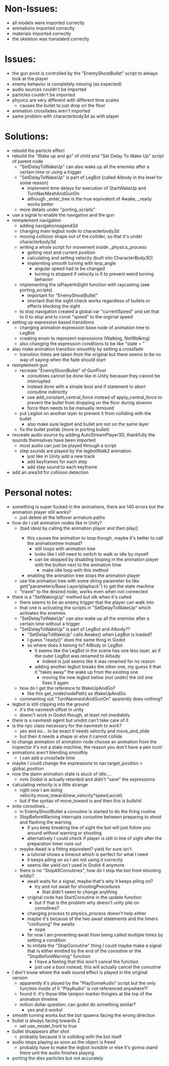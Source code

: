 # Non-Issues:

- all models were imported correctly
- animations imported correctly
- materials imported correctly
- the skeleton was translated correctly

# Issues:

- the gun pivot is controlled by the "EnemyShootBullet" script to always look at the player
- enemy behavior is completely missing (as expected)
- audio sources couldn't be imported
- particles couldn't be imported
- physics are very different with different time scales
    - causes the bullet to just drop on the floor
- animation crossfades aren't imported
- same problem with characterbody3d as with player

# Solutions:

- rebuild the particle effect
- rebuild the "Wake up and go" of child and "Set Delay To Wake Up" script of parent node
    - "SetDelayToWakeUp" can also wake up all the enemies after a certain time or using a trigger
    - "SetDelayToWakeUp" is part of LegBot (called AIbody in the level for some reason) 
        - implement time delays for execution of StartWakeUp and TurnNavMeshAndGunOn
        - although _enter_tree is the true equivalent of Awake, _ready works better
    - more details under "porting_scripts"
- use a signal to enable the navigation and the gun
- reimplement navigation
    - adding navigationsagend3d 
    - changing main legbot node to characterbody3d
    - moving collision shape out of the collider, so that it's under characterbody3d
    - writing a whole script for movement inside _physics_process
        - getting next and current position
        - calculating and setting velocity (built into CharacterBody3D)
        - implemting smooth turning with lerp_angle
            - angular speed had to be changed
            - turning is stopped if velocity is 0 to prevent weird turning behavior
    - implementing the isPlayerInSight function with raycasting (see porting_scripts)
        - important for "EnemyShootBullet"
        - imortant that the sight check works regardless of bullets or effects blocking the sight
    - to stop navigation created a global var "currentSpeed" and set that to 0 to stop and to const "speed" to the orginial speed
- setting up expression based transitions
    - changing animation expression base node of animation tree to LegBot
    - creating enum to represent expressions (Walking, NotWalking)
    - also changing the expression conditions to be like "state = <state>"
- also make animation transition smoothly by setting a crossfade
    - transition times are taken from the original but there seems to be no way of saying when the fade should start
- reimplement gun
    - recreate "EnemyShootBullet" of GunPivot
        - coroutines cannot be done like in Unity because they cannot be interrupted
        - instead done with a simple bool and if statement to abort coroutine indirectly
        - use add_constant_central_force instead of apply_central_force to prevent the bullet from dropping on the floor during slowmo
        - force then needs to be manually removed
    - put Legbot on another layer to prevent it from colliding with the bullet
        - also make sure legbot and bullet are not on the same layer
    - fix the bullet prefab (more in porting bullet)
- recreate audio source by adding AutoStreamPlayer3D, thankfully the sounds themselves have been imported
    - most audio can just be played through a script
    - step sounds are played by the legbotWalk2 animation
        - just like in Unity add a new track
        - add keyframes for each step
        - add step sound to each keyframe
- add an area3d for collision detection


# Personal notes:
    
- something is super fucked in the animations, there are 140 errors but the animation player still works?
    - just delete all the leftover armature paths
- how do I call animation nodes like in Unity?
    - (bad idea) by calling the animation player and then play(<animation>) 
        - this causes the animation to loop though, maybe it's better to call the animationtree instead?
            - still loops with animation tree
            - looks like I still need to switch to walk or idle by myself
            - can be stopped by disabling looping in the animation player with the button next to the animation time
                - make idle loop with this method
        - enabling the animation tree stops the animation player
    - use the animation tree with some string parameter bs like get("parameters/Base Layer/playback") to get the state machine
    - "travel" to the desired node, works even when not connected 
- there is a "SetWakingUp" method but idk when it's called
    - there seems to be an enemy trigger that the player can walk into
    - that one is activating the scripts in "SetDelayToWakeUp" which activates the enemies
    - "SetDelayToWakeUp" can also wake up all the enemies after a certain time without a trigger
    - "SetDelayToWakeUp" is part of LegBot and AIbody??
        - "SetDelayToWakeUp" calls Awake() when LegBot is loaded?
        - I guess "ready()" does the same thing in Godot
        - so where does it belong to? AIBody or LegBot
            - it seems like the LegBot in the scene has one less layer, as if the outer LegBot was renamed to AIbody
                - indeed is just seems like it was renamed for no reason
            - adding another legbot breaks the other one, my guess it that it "takes away" the wake up from the existing one
                - moving the new legbot below (not under) the old one fixes it again
    - how do I get the reference to WakeUpAndGo?
        - like this get_node(nodePath) as WakeUpAndGo
    - commenting out "TurnNavmeshAndGunOn" aparently does nothing?
- legbot is still clipping into the ground
    - it's the navmesh offset in unity
    - doesn't work in Godot though, at least not imediately
- there is a navmesh agent but unidot can't take care of it
- is the npc class necessary for the navmesh to work?
    - yes and no... to be exact it needs velocity and move_and_slide
    - but then it needs a shape or else it cannot collide
- to change animation of animation node choose an animation from the inspector it's not a state machine, the reason you don't have a pen icon!
- animations aren't blending smoothly
    - I can add a crossfade time
- maybe I could change the expressions to nav.target_position = global_position
- now the damn animation state is stuck of idle....
    - nvm Godot is actually retarded and didn't "save" the expressions
- calculating velocity is a little strange
    - right now I am doing velocity.move_toward(new_velocity*speed,accel)
    - but if the syntax of move_toward is <direction> and <amount> then this is bullshit
- onto coroutines...
    - in EnemyShootBullet a coroutine is started to do the firing routine
    - StopBeforeWarning interrupts coroutine between preparing to shoot and flashing the warning
        - if you keep breaking line of sight the bot will just follow you around without warning or shooting
        - alternatively I could check if player is still in line of sight after the preparation timer runs out
    - maybe Await is a fitting equivalent? yield for sure isn't
        - a tutorial shows a timeout which is perfect for what I need
        - it keeps piling on so I am not using it correctly
        - seems like yield isn't used in Godot 4 anymore
    - there is no "StopAllCoroutines", how do I stop the bot from shooting wildly?
        - await waits for a signal, maybe that's why it keeps piling on?
            - try and not await for shootingProcedures
                - that didn't seem to change anything
        - original code has StartCoroutine in the update function
            - but if that is the problem why doesn't unity pile on coroutines?
        - changing process to physics_process doesn't help either
        - maybe it's because of the two await statements and the timers "confusing" the awaits
            - nope
        - for now I am preventing await from being called multiple times by setting a condition
        - to imitate the "StopCoroutine" thing I could maybe make a signal that is either emitted by the end of the coroutine or the "StopBeforeWarning" function
            - I have a feeling that this won't cancel the function
            - just use a bool instead, this will actually cancel the coroutine
- I don't know where the walk sound effect is played in the original version
    - apparently it's played by the "PlaySomeAudio" script but the only function inside of it "PlayAudio" is not referenced anywhere?!
    - found it: it's those little tampon marker thingies at the top of the animation timeline
    - million dollar question: can godot do something similar?
        - yes and it works!
- smooth turning works but the bot spawns facing the wrong direction
- bullet is always facing towards Z
    - set use_model_front to true
- bullet disappears after shot
    - probably because it is colliding with the bot itself
- audio stops playing as soon as the object is freed
    - probably have to make the legbot invisible or else it's gonna stand there unit the audio finishes playing
- porting the dies particles but not accurately
        
    

            
